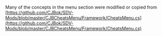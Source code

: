 ﻿Many of the concepts in the menu section were modified or copied from [https://github.com/CJBok/SDV-Mods/blob/master/CJBCheatsMenu/Framework/CheatsMenu.cs](https://github.com/CJBok/SDV-Mods/blob/master/CJBCheatsMenu/Framework/CheatsMenu.cs)